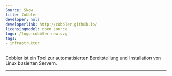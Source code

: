 ```yaml
---
Source: SNow
title: Cobbler
developer: null
developerlink: http://cobbler.github.io/
licensingmodel: open source
logo: /logo-cobbler-new.svg
tags:
- infrastruktur
---
```

Cobbler ist ein Tool zur automatisierten Bereitstellung und Installation von Linux basierten Servern.

---
